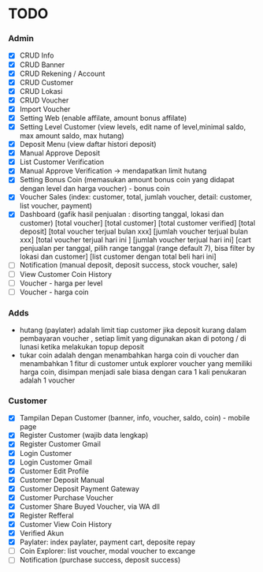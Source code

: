 # TODO

### Admin

-   [x] CRUD Info
-   [x] CRUD Banner
-   [x] CRUD Rekening / Account
-   [x] CRUD Customer
-   [x] CRUD Lokasi
-   [x] CRUD Voucher
-   [x] Import Voucher
-   [x] Setting Web (enable affilate, amount bonus affilate)
-   [x] Setting Level Customer (view levels, edit name of level,minimal saldo, max amount saldo, max hutang)
-   [x] Deposit Menu (view daftar histori deposit)
-   [x] Manual Approve Deposit
-   [x] List Customer Verification
-   [x] Manual Approve Verification -> mendapatkan limit hutang
-   [x] Setting Bonus Coin (memasukan amount bonus coin yang didapat dengan level dan harga voucher) - bonus coin
-   [x] Voucher Sales (index: customer, total, jumlah voucher, detail: customer, list voucher, payment)
-   [x] Dashboard (gafik hasil penjualan : disorting tanggal, lokasi dan customer)
        [total voucher] [total customer] [total customer verified] [total deposit]
        [total voucher terjual bulan xxx] [jumlah voucher terjual bulan xxx] [total voucher terjual hari ini ] [jumlah voucher terjual hari ini]
        [cart penjualan per tanggal, pilih range tanggal (range default 7), bisa filter by lokasi dan customer]
        [list customer dengan total beli hari ini]
-   [ ] Notification (manual deposit, deposit success, stock voucher, sale)
-   [ ] View Customer Coin History
-   [ ] Voucher - harga per level
-   [ ] Voucher - harga coin

### Adds

-   hutang (paylater) adalah limit tiap customer jika deposit kurang dalam pembayaran voucher , setiap limit yang digunakan akan di potong / di lunasi ketika melakukan topup deposit
-   tukar coin adalah dengan menambahkan harga coin di voucher dan menambahkan 1 fitur di customer untuk explorer voucher yang memiliki harga coin, disimpan menjadi sale biasa dengan cara 1 kali penukaran adalah 1 voucher

### Customer

-   [x] Tampilan Depan Customer (banner, info, voucher, saldo, coin) - mobile page
-   [x] Register Customer (wajib data lengkap)
-   [x] Register Customer Gmail
-   [x] Login Customer
-   [x] Login Customer Gmail
-   [x] Customer Edit Profile
-   [x] Customer Deposit Manual
-   [x] Customer Deposit Payment Gateway
-   [x] Customer Purchase Voucher
-   [x] Customer Share Buyed Voucher, via WA dll
-   [x] Register Refferal
-   [x] Customer View Coin History
-   [x] Verified Akun
-   [x] Paylater: index paylater, payment cart, deposite repay
-   [ ] Coin Explorer: list voucher, modal voucher to excange
-   [ ] Notification (purchase success, deposit success)
